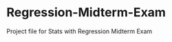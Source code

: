 Regression-Midterm-Exam
=======================

Project file for Stats with Regression Midterm Exam
